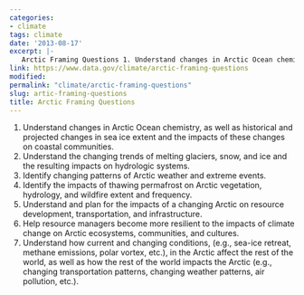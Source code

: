 ```yaml
---
categories:
- climate
tags: climate
date: '2013-08-17'
excerpt: |-
   Arctic Framing Questions 1. Understand changes in Arctic Ocean chemistry, as well as historical and projected changes in sea ice extent and the impacts of these changes on coastal communities. 2. Understand the changing trends of melting glaciers, snow, and ice and the resulting impacts on hydrologic systems...
link: https://www.data.gov/climate/arctic-framing-questions
modified:
permalink: "climate/arctic-framing-questions"
slug: artic-framing-questions
title: Arctic Framing Questions
---
```


1.	Understand changes in Arctic Ocean chemistry, as well as historical and projected changes in sea ice extent and the impacts of these changes on coastal communities.
2.	Understand the changing trends of melting glaciers, snow, and ice and the resulting impacts on hydrologic systems.
3.	Identify changing patterns of Arctic weather and extreme events.
4.	Identify the impacts of thawing permafrost on Arctic vegetation, hydrology, and wildfire extent and frequency.
5.	Understand and plan for the impacts of a changing Arctic on resource development, transportation, and infrastructure.
6.	Help resource managers become more resilient to the impacts of climate change on Arctic ecosystems, communities, and cultures.
7.	Understand how current and changing conditions, (e.g., sea-ice retreat, methane emissions, polar vortex, etc.), in the Arctic affect the rest of the world, as well as how the rest of the world impacts the Arctic (e.g., changing transportation patterns, changing weather patterns, air pollution, etc.).
